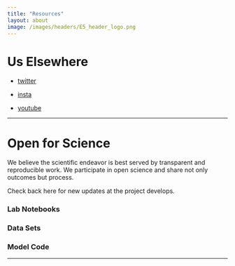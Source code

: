 ```yaml
---
title: "Resources"
layout: about
image: /images/headers/E5_header_logo.png
---
```


# Us Elsewhere

- [twitter](https://twitter.com/coRoLEpigen)

- [insta](https://www.instagram.com/corolepigen/)

- [youtube](https://www.youtube.com/channel/UC_jpWDLsqfSX50lPTN3diiw)

---

# Open for Science

We believe the scientific endeavor is best served by transparent and reproducible work. We participate in open science and share not only outcomes but process.


Check back here for new updates at the project develops.

### Lab Notebooks

### Data Sets

### Model Code


---
